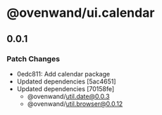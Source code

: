 # @ovenwand/ui.calendar

## 0.0.1

### Patch Changes

- 0edc811: Add calendar package
- Updated dependencies [5ac4651]
- Updated dependencies [70158fe]
  - @ovenwand/util.date@0.0.3
  - @ovenwand/util.browser@0.0.12
